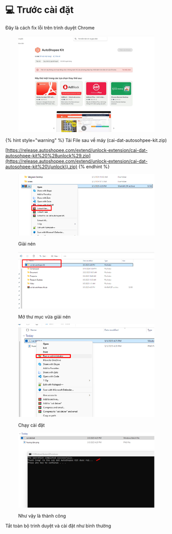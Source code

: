 # 💻 Trước cài đặt

Đây là cách fix lỗi trên trình duyệt Chrome

<figure><img src="../../.gitbook/assets/image (351).png" alt=""><figcaption></figcaption></figure>

>



{% hint style="warning" %}
Tải File sau về máy (cai-dat-autosohpee-kit.zip)

[https://release.autoshopee.com/extend/unlock-extension/cai-dat-autosohpee-kit%20%28unlock%29.zip](https://release.autoshopee.com/extend/unlock-extension/cai-dat-autosohpee-kit%20\(unlock\).zip)
{% endhint %}

<figure><img src="../../.gitbook/assets/image (346).png" alt=""><figcaption><p>Giải nén</p></figcaption></figure>

<figure><img src="../../.gitbook/assets/image (348).png" alt=""><figcaption><p>Mở thư mục vừa giải nén</p></figcaption></figure>

<figure><img src="../../.gitbook/assets/image (349).png" alt=""><figcaption><p>Chạy cài đặt</p></figcaption></figure>

<figure><img src="../../.gitbook/assets/image (350).png" alt=""><figcaption><p>Như vậy là thành công</p></figcaption></figure>

Tắt toàn bộ trinh duyệt và cài đặt như bình thường
